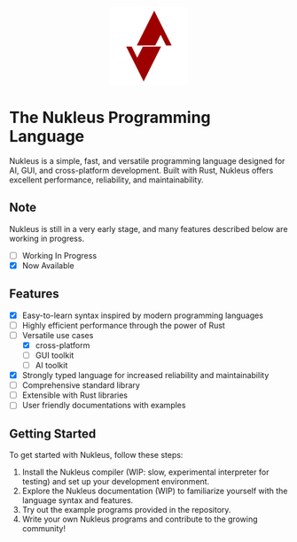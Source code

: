 <div align="center">
  <img src="https://github.com/Nukleus-Language/nukleus/blob/main/images/logo.png" alt="Nukleus Logo" width="140" height="140"></img>
</div>

# The Nukleus Programming Language

Nukleus is a simple, fast, and versatile programming language designed for AI, GUI, and cross-platform development. Built with Rust, Nukleus offers excellent performance, reliability, and maintainability.

## Note

Nukleus is still in a very early stage, and many features described below are working in progress.
<!-- it barely started to compile lol -->

- [ ] Working In Progress
- [x] Now Available

## Features

- [x] Easy-to-learn syntax inspired by modern programming languages
- [ ] Highly efficient performance through the power of Rust
- [ ] Versatile use cases
	+ [x] cross-platform
	+ [ ] GUI toolkit
	+ [ ] AI toolkit
- [x] Strongly typed language for increased reliability and maintainability
- [ ] Comprehensive standard library
- [ ] Extensible with Rust libraries
- [ ] User friendly documentations with examples

## Getting Started

To get started with Nukleus, follow these steps:

1. Install the Nukleus compiler (WIP: slow, experimental interpreter for testing) and set up your development environment.
2. Explore the Nukleus documentation (WIP) to familiarize yourself with the language syntax and features.
3. Try out the example programs provided in the repository.
4. Write your own Nukleus programs and contribute to the growing community!
